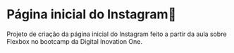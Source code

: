 # Página inicial do Instagram📱
Projeto de criação da página inicial do Instagram feito a partir da aula sobre Flexbox no bootcamp da Digital Inovation One.
